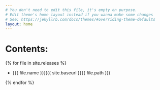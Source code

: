 ```yaml
---
# You don't need to edit this file, it's empty on purpose.
# Edit theme's home layout instead if you wanna make some changes
# See: https://jekyllrb.com/docs/themes/#overriding-theme-defaults
layout: home
---
```


# Contents:

{% for file in site.releases %}

- [{{ file.name }}]({{ site.baseurl }}{{ file.path }})

{% endfor %}
